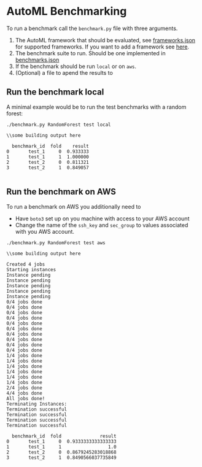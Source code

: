 # AutoML Benchmarking

To run a benchmark call the `benchmark.py` file with three arguments.

1. The AutoML framework that should be evaluated, see [frameworks.json](resources/frameworks.json) for supported frameworks. If you want to add a framework see [here](docker/readme.md).
2. The benchmark suite to run. Should be one implemented in [benchmarks.json](resources/benchmarks.json)
3. If the benchmark should be run `local` or on `aws`.
4. (Optional) a file to apend the results to

## Run the benchmark local

A minimal example would be to run the test benchmarks with a random forest:

```
./benchmark.py RandomForest test local

\\some building output here

  benchmark_id  fold    result
0       test_1     0  0.933333
1       test_1     1  1.000000
2       test_2     0  0.811321
3       test_2     1  0.849057


```
## Run the benchmark on AWS

To run a benchmark on AWS you additionally need to

- Have `boto3` set up on you machine with access to your AWS account
- Change the name of the `ssh_key` and `sec_group` to values associated with you AWS account.

```
./benchmark.py RandomForest test aws

\\some building output here

Created 4 jobs
Starting instances
Instance pending
Instance pending
Instance pending
Instance pending
Instance pending
0/4 jobs done
0/4 jobs done
0/4 jobs done
0/4 jobs done
0/4 jobs done
0/4 jobs done
0/4 jobs done
0/4 jobs done
0/4 jobs done
0/4 jobs done
1/4 jobs done
1/4 jobs done
1/4 jobs done
1/4 jobs done
1/4 jobs done
1/4 jobs done
2/4 jobs done
4/4 jobs done
All jobs done!
Terminating Instances:
Termination successful
Termination successful
Termination successful
Termination successful

  benchmark_id  fold              result
0       test_1     0  0.9333333333333333
1       test_1     1                 1.0
2       test_2     0  0.8679245283018868
3       test_2     1  0.8490566037735849

```
